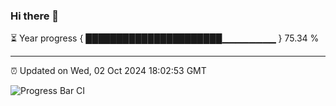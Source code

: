 ### Hi there 👋

⏳ Year progress { ██████████████████████▁▁▁▁▁▁▁▁ } 75.34 %

---

⏰ Updated on Wed, 02 Oct 2024 18:02:53 GMT

![Progress Bar CI](https://github.com/EinsPommes/EinsPommes/blob/main/.github/workflows/main.yml)
